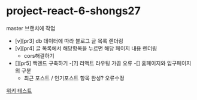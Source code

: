 # project-react-6-shongs27
master 브랜치에 작업

- [v][pr3] db 데이터에 따라 블로그 글 목록 렌더링
- [v][pr4] 글 목록에서 해당항목을 누르면 해당 페이지 내용 렌더링
  - cors해결하기
- [][pr5] 백엔드 구축하기
  -[?] 리액트 라우팅 가끔 오류
  -[] 홈페이지와 입구페이지의 구분
  - 최근 포스트 / 인기포스트 항목 완성?
    오류수정
    

[위키 테스트](https://github.com/CodeSoom/project-react-6-shongs27.wiki.git)

